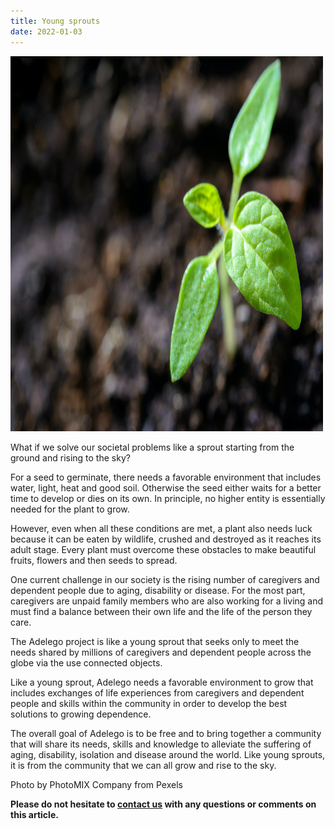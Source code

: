 ```yaml
---
title: Young sprouts
date: 2022-01-03
---
```


<img src="assets/images/2022-01-03-Young_Sprouts.jpg"	title="Young sprout" width="500" height="600" />

What if we solve our societal problems like a sprout starting from the ground and rising to the sky? 

For a seed to germinate, there needs a favorable environment that includes water, light, heat and good soil. Otherwise the seed either waits for a better time to develop or dies on its own. In principle, no higher entity is essentially needed for the plant to grow.

However, even when all these conditions are met, a plant also needs luck because it can be eaten by wildlife, crushed and destroyed as it reaches its adult stage. Every plant must overcome these obstacles to make beautiful fruits, flowers and then seeds to spread.

One current challenge in our society is the rising number of caregivers and dependent people due to aging, disability or disease. For the most part, caregivers are unpaid family members who are also working for a living and must find a balance between their own life and the life of the person they care.

The Adelego project is like a young sprout that seeks only to meet the needs shared by millions of caregivers and dependent people across the globe via the use connected objects.

Like a young sprout, Adelego needs a favorable environment to grow that includes exchanges of life experiences from caregivers and dependent people and skills within the community in order to develop the best solutions to growing dependence. 
 
The overall goal of Adelego is to be free and to bring together a community that will share its needs, skills and knowledge to alleviate the suffering of aging, disability, isolation and disease around the world. Like young sprouts, it is from the community that we can all grow and rise to the sky.

Photo by PhotoMIX Company from Pexels

 **Please do not hesitate to [contact us](contact_us.md) with any questions or comments on this article.**
